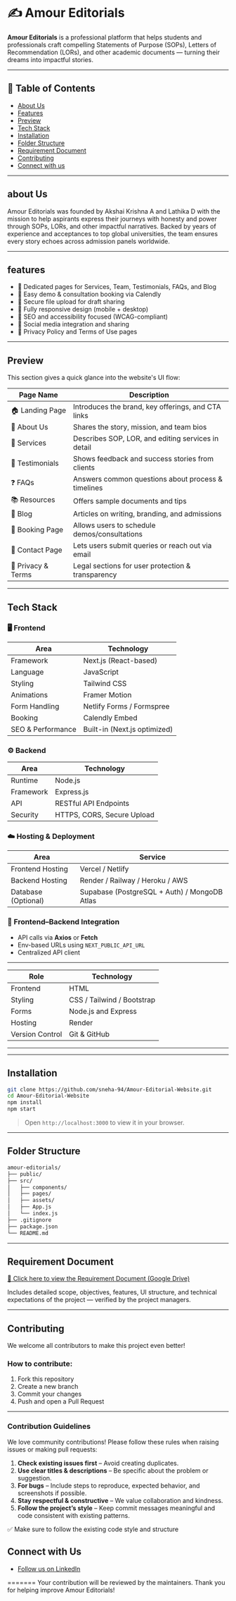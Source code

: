 # ✍️ Amour Editorials

**Amour Editorials** is a professional platform that helps students and professionals craft compelling Statements of Purpose (SOPs), Letters of Recommendation (LORs), and other academic documents — turning their dreams into impactful stories.

---

## 📌 Table of Contents

- [About Us](#about-us)
- [Features](#features)
- [Preview](#preview)
- [Tech Stack](#tech-stack)
- [Installation](#installation)
- [Folder Structure](#folder-structure)
- [Requirement Document](#requirement-document)
- [Contributing](#contributing)
- [Connect with us](#connect-with-us)

---

 ## about Us

Amour Editorials was founded by Akshai Krishna A and Lathika D with the mission to help aspirants express their journeys with honesty and power through SOPs, LORs, and other impactful narratives. Backed by years of experience and acceptances to top global universities, the team ensures every story echoes across admission panels worldwide.

---

## features

- 📘 Dedicated pages for Services, Team, Testimonials, FAQs, and Blog
- 📅 Easy demo & consultation booking via Calendly
- 🔐 Secure file upload for draft sharing
- 📱 Fully responsive design (mobile + desktop)
- 🎯 SEO and accessibility focused (WCAG-compliant)
- 📎 Social media integration and sharing
- 📄 Privacy Policy and Terms of Use pages

---

## Preview

This section gives a quick glance into the website's UI flow:

| Page Name              | Description                                         |
|------------------------|-----------------------------------------------------|
| 🏠 Landing Page        | Introduces the brand, key offerings, and CTA links |
| 🧍 About Us            | Shares the story, mission, and team bios           |
| 📑 Services            | Describes SOP, LOR, and editing services in detail |
| 💬 Testimonials        | Shows feedback and success stories from clients    |
| ❓ FAQs                | Answers common questions about process & timelines |
| 📚 Resources           | Offers sample documents and tips                   |
| 📝 Blog                | Articles on writing, branding, and admissions      |
| 📅 Booking Page        | Allows users to schedule demos/consultations       |
| 📩 Contact Page        | Lets users submit queries or reach out via email   |
| 🔐 Privacy & Terms     | Legal sections for user protection & transparency  |

---

## Tech Stack

### 🖥️ Frontend

| Area              | Technology                     |
|------------------|---------------------------------|
| Framework         | Next.js (React-based)          |
| Language          | JavaScript                     |
| Styling           | Tailwind CSS                   |
| Animations        | Framer Motion                  |
| Form Handling     | Netlify Forms / Formspree      |
| Booking           | Calendly Embed                 |
| SEO & Performance | Built-in (Next.js optimized)   |

### ⚙️ Backend

| Area             | Technology                     |
|------------------|--------------------------------|
| Runtime           | Node.js                        |
| Framework         | Express.js                    |
| API               | RESTful API Endpoints          |
| Security          | HTTPS, CORS, Secure Upload     |

### ☁️ Hosting & Deployment

| Area              | Service                        |
|-------------------|--------------------------------|
| Frontend Hosting  | Vercel / Netlify               |
| Backend Hosting   | Render / Railway / Heroku / AWS |
| Database (Optional) | Supabase (PostgreSQL + Auth) / MongoDB Atlas |

### 🔄 Frontend–Backend Integration

- API calls via **Axios** or **Fetch**  
- Env-based URLs using `NEXT_PUBLIC_API_URL`  
- Centralized API client  
 

---

| Role               | Technology              |
|--------------------|--------------------------|
| Frontend           | HTML                     |
| Styling            | CSS / Tailwind / Bootstrap |
| Forms              | Node.js and Express      |
| Hosting            | Render                   |
| Version Control    | Git & GitHub             |

---
---

## Installation

```bash
git clone https://github.com/sneha-94/Amour-Editorial-Website.git
cd Amour-Editorial-Website
npm install
npm start
```

> Open `http://localhost:3000` to view it in your browser.

---

## Folder Structure 

```bash
amour-editorials/
├── public/
├── src/
│   ├── components/
│   ├── pages/
│   ├── assets/
│   ├── App.js
│   └── index.js
├── .gitignore
├── package.json
└── README.md
```

---

## Requirement Document

[📎 Click here to view the Requirement Document (Google Drive)](https://drive.google.com/drive/folders/1UKhRycAPGKAMnXEQuGMF5JSSEaz0_awR?usp=sharing)

Includes detailed scope, objectives, features, UI structure, and technical expectations of the project — verified by the project managers.

---

## Contributing

We welcome all contributors to make this project even better!

### How to contribute:
1. Fork this repository  
2. Create a new branch  
3. Commit your changes  
4. Push and open a Pull Request  

---

### Contribution Guidelines

We love community contributions! Please follow these rules when raising issues or making pull requests:

1. **Check existing issues first** – Avoid creating duplicates.  
2. **Use clear titles & descriptions** – Be specific about the problem or suggestion.  
3. **For bugs** – Include steps to reproduce, expected behavior, and screenshots if possible.  
4. **Stay respectful & constructive** – We value collaboration and kindness.  
5. **Follow the project’s style** – Keep commit messages meaningful and code consistent with existing patterns.  


✅ Make sure to follow the existing code style and structure


## Connect with Us
- [Follow us on LinkedIn](https://www.linkedin.com/company/amour-editorial/)



=======
Your contribution will be reviewed by the maintainers. Thank you for helping improve Amour Editorials!

